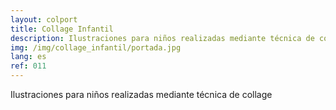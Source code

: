 ```yaml
---
layout: colport
title: Collage Infantil
description: Ilustraciones para niños realizadas mediante técnica de collage
img: /img/collage_infantil/portada.jpg
lang: es
ref: 011
---
```


Ilustraciones para niños realizadas mediante técnica de collage

<div class="section group">
        <div class="col span_1_of_12"></div>
        <div class="col span_10_of_12">
	  <img class="image_enlarge" src="{{ site.baseurl }}/img/collage_infantil/musicos_bremen.jpg" alt=""/>
	</div>
</div>
